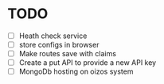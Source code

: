 # TODO

* [ ] Heath check service
* [ ] store configs in browser
* [ ] Make routes save with claims
* [ ] Create a put API to provide a new API key
* [ ] MongoDb hosting on oizos system
